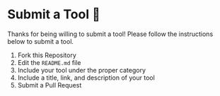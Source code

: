 # Submit a Tool 🚀
Thanks for being willing to submit a tool! Please follow the instructions below to submit a tool.

1. Fork this Repository
2. Edit the `README.md` file
3. Include your tool under the proper category
4. Include a title, link, and description of your tool
5. Submit a Pull Request
